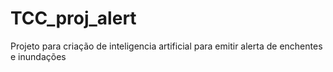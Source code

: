 # TCC_proj_alert
Projeto para criação de inteligencia artificial para emitir alerta de enchentes e inundações
